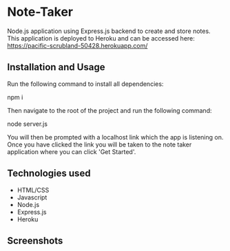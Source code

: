 # Note-Taker

Node.js application using Express.js backend to create and store notes. This application is deployed to Heroku and can be accessed here: https://pacific-scrubland-50428.herokuapp.com/

## Installation and Usage

Run the following command to install all dependencies:

npm i

Then navigate to the root of the project and run the following command:

node server.js

You will then be prompted with a localhost link which the app is listening on. Once you have clicked the link you will be taken to the note taker application where you can click 'Get Started'.

## Technologies used

- HTML/CSS
- Javascript
- Node.js
- Express.js
- Heroku

## Screenshots